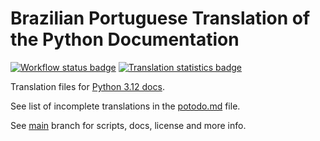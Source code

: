 # Brazilian Portuguese Translation of the Python Documentation

[![Workflow status badge][workflow_badge]][workflow_url]
[![Translation statistics badge][stats_badge]][transifex_url]

Translation files for [Python 3.12 docs][docs_url].

See list of incomplete translations in the [potodo.md][potodo] file.

See [main][main] branch for scripts, docs, license and more info.

[main]: https://github.com/python/python-docs-pt-br/tree/main
[potodo]: potodo.md?plain=1
[docs_url]: https://docs.python.org/pt-br/3.12/
[workflow_badge]: https://github.com/python/python-docs-pt-br/workflows/python-312/badge.svg
[workflow_url]: https://github.com/python/python-docs-pt-br/actions?workflow=python-312
[stats_badge]: https://img.shields.io/badge/dynamic/json?url=https%3A%2F%2Fgithub.com%2Fpython%2Fpython-docs-pt-br%2Fraw%2F3.12%2Fstats.json&query=completion&label=pt_BR
[transifex_url]: https://app.transifex.com/python-doc/python-newest/


